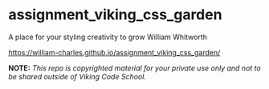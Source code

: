 assignment_viking_css_garden
============================

A place for your styling creativity to grow
William Whitworth

https://william-charles.github.io/assignment_viking_css_garden/

**NOTE:** *This repo is copyrighted material for your private use only and not to be shared outside of Viking Code School.*
